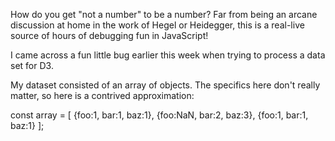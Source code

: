How do you get "not a number" to be a number? Far from being an arcane discussion at home in the work of Hegel or Heidegger, this is a real-live source of hours of debugging fun in JavaScript!

I came across a fun little bug earlier this week when trying to process a data set for D3.

My dataset consisted of an array of objects. The specifics here don't really matter, so here is a contrived approximation:

const array = [
  {foo:1, bar:1, baz:1},
  {foo:NaN, bar:2, baz:3},
  {foo:1, bar:1, baz:1}
];